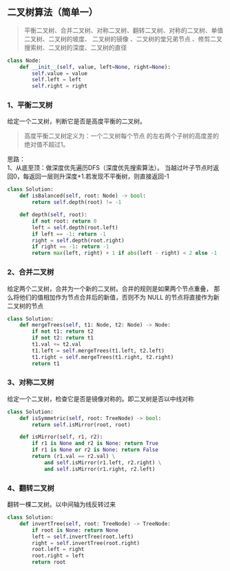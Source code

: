 <!--
https://ae01.alicdn.com/kf/H5b7d744c730749d38c943f30ed10e0330.png
数据结构
二叉树算法（简单）
平衡二叉树、合并二叉树、对称二叉树、翻转二叉树、对称的二叉树、单值二叉树...
平衡二叉树、合并二叉树、对称二叉树、翻转二叉树、对称的二叉树、单值二叉树、二叉树的坡度、二叉树的镜像 、二叉树的堂兄弟节点 、修剪二叉搜索树、二叉树的深度、二叉树的直径
-->

## 二叉树算法（简单一）

> 平衡二叉树、合并二叉树、对称二叉树、翻转二叉树、对称的二叉树、单值二叉树、二叉树的坡度、
> 二叉树的镜像 、二叉树的堂兄弟节点 、修剪二叉搜索树、二叉树的深度、二叉树的直径

```python
class Node:
    def __init__(self, value, left=None, right=None):
        self.value = value
        self.left = left
        self.right = right
```

### 1、平衡二叉树
给定一个二叉树，判断它是否是高度平衡的二叉树。
> 高度平衡二叉树定义为：一个二叉树每个节点 的左右两个子树的高度差的绝对值不超过1。  

思路：  
1、从底至顶：做深度优先遍历DFS（深度优先搜索算法）。
当越过叶子节点时返回0，每返回一层则升深度+1.若发现不平衡树，则直接返回-1
```python
class Solution:
    def isBalanced(self, root: Node) -> bool:
        return self.depth(root) != -1

    def depth(self, root):
        if not root: return 0
        left = self.depth(root.left)
        if left == -1: return -1
        right = self.depth(root.right)
        if right == -1: return -1
        return max(left, right) + 1 if abs(left - right) < 2 else -1
```

### 2、合并二叉树
给定两个二叉树，合并为一个新的二叉树。合并的规则是如果两个节点重叠，
那么将他们的值相加作为节点合并后的新值，否则不为 NULL 的节点将直接作为新二叉树的节点
```python
class Solution:
    def mergeTrees(self, t1: Node, t2: Node) -> Node:
        if not t1: return t2
        if not t2: return t1
        t1.val += t2.val
        t1.left = self.mergeTrees(t1.left, t2.left)
        t1.right = self.mergeTrees(t1.right, t2.right)
        return t1
```

### 3、对称二叉树
给定一个二叉树，检查它是否是镜像对称的。即二叉树是否以中线对称
```python
class Solution:
    def isSymmetric(self, root: TreeNode) -> bool:
        return self.isMirror(root, root)

    def isMirror(self, r1, r2):
        if r1 is None and r2 is None: return True
        if r1 is None or r2 is None: return False
        return (r1.val == r2.val) \
            and self.isMirror(r1.left, r2.right) \
            and self.isMirror(r1.right, r2.left)
```

### 4、翻转二叉树
翻转一棵二叉树。以中间轴为线反转过来
```python
class Solution:
    def invertTree(self, root: TreeNode) -> TreeNode:
        if root is None: return None
        left = self.invertTree(root.left)
        right = self.invertTree(root.right)
        root.left = right
        root.right = left
        return root
```
